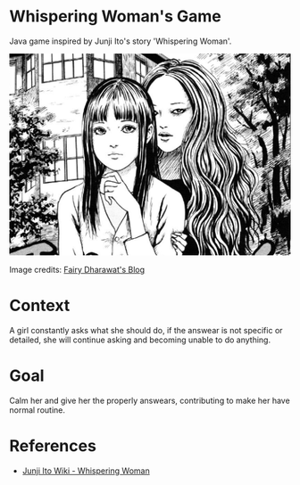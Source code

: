 # Whispering Woman's Game

Java game inspired by Junji Ito's story 'Whispering Woman'.

<img src="./imgs/whispering-woman.webp">

Image credits: [Fairy Dharawat's Blog](https://fairydharawat.wordpress.com/2020/02/06/whispering-woman-by-junji-itou/)

# Context

A girl constantly asks what she should do, if the answear is not specific or detailed, she will continue asking and becoming unable to do anything.

# Goal

Calm her and give her the properly answears, contributing to make her have normal routine.

# References

- [Junji Ito Wiki - Whispering Woman](https://junjiitomanga.fandom.com/wiki/Whispering_Woman)
